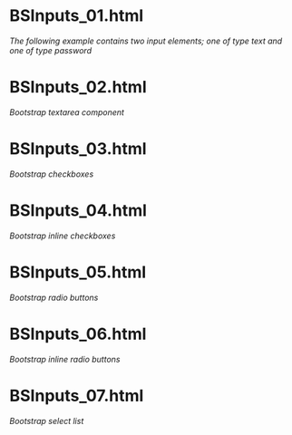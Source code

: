 # BSInputs_01.html
*The following example contains two input elements; one of type text and one of type password*

# BSInputs_02.html
*Bootstrap textarea component*

# BSInputs_03.html
*Bootstrap checkboxes*

# BSInputs_04.html
*Bootstrap inline checkboxes*

# BSInputs_05.html
*Bootstrap radio buttons*

# BSInputs_06.html
*Bootstrap inline radio buttons*

# BSInputs_07.html
*Bootstrap select list*